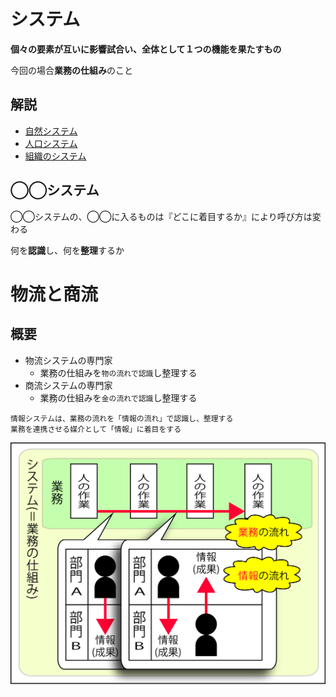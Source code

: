 # システム

**個々の要素が互いに影響試合い、全体として１つの機能を果たすもの**

今回の場合**業務の仕組み**のこと

## 解説

* [自然システム](01)
* [人口システム](02)
* [組織のシステム](03)
    
## ◯◯システム

◯◯システムの、◯◯に入るものは『どこに着目するか』により呼び方は変わる

何を**認識**し、何を**整理**するか

# 物流と商流

## 概要

* 物流システムの専門家
    * 業務の仕組みを`物の流れで認識`し整理する
* 商流システムの専門家
    * 業務の仕組みを`金の流れで認識`し整理する

```text
情報システムは、業務の流れを「情報の流れ」で認識し、整理する
業務を連携させる媒介として「情報」に着目をする
```

![system_00](image/system_00.png)
